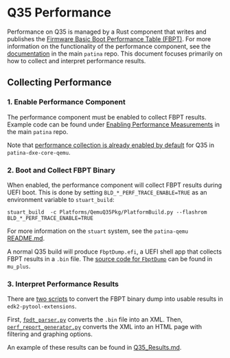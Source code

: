 # Q35 Performance

Performance on Q35 is managed by a Rust component that writes and publishes the
[Firmware Basic Boot Performance Table (FBPT)](https://uefi.org/specs/ACPI/6.5/05_ACPI_Software_Programming_Model.html#firmware-basic-boot-performance-table).
For more information on the functionality of the performance component, see the
[documentation](https://github.com/OpenDevicePartnership/patina/blob/main/docs/src/components/patina_performance.md)
in the main `patina` repo.
This document focuses primarily on how to collect and interpret performance results.

## Collecting Performance

### 1. Enable Performance Component

The performance component must be enabled to collect FBPT results. Example code can be found under
[Enabling Performance Measurements](https://github.com/OpenDevicePartnership/patina/blob/main/docs/src/components/patina_performance.md#enabling-performance-measurements)
in the main `patina` repo.

Note that
[performance collection is already enabled by default](https://github.com/OpenDevicePartnership/patina-dxe-core-qemu/blob/main/bin/q35_dxe_core.rs)
for Q35 in `patina-dxe-core-qemu`.

### 2. Boot and Collect FBPT Binary

When enabled, the performance component will collect FBPT results during UEFI boot.
This is done by setting `BLD_*_PERF_TRACE_ENABLE=TRUE` as an environment variable to `stuart_build`:

```
stuart_build  -c Platforms/QemuQ35Pkg/PlatformBuild.py --flashrom BLD_*_PERF_TRACE_ENABLE=TRUE
```

For more information on the `stuart` system, see the `patina-qemu` [README.md](https://github.com/OpenDevicePartnership/patina-qemu?tab=readme-ov-file#build-and-run).

A normal Q35 build will produce `FbptDump.efi`, a UEFI shell app that collects FBPT results in a `.bin` file.
The [source code for `FbptDump`](https://github.com/microsoft/mu_plus/tree/dev/202502/UefiTestingPkg/PerfTests/FbptDump)
can be found in `mu_plus`.

### 3. Interpret Performance Results

There are
[two scripts](https://github.com/tianocore/edk2-pytool-extensions/blob/master/edk2toolext/perf/fpdt_parser.py)
to convert the FBPT binary dump into usable results in `edk2-pytool-extensions`.

First, [`fpdt_parser.py`](https://github.com/tianocore/edk2-pytool-extensions/blob/master/edk2toolext/perf/fpdt_parser.py)
converts the `.bin` file into an XML.
Then, [`perf_report_generator.py`](https://github.com/tianocore/edk2-pytool-extensions/blob/master/edk2toolext/perf/perf_report_generator.py)
converts the XML into an HTML page with filtering and graphing options.

An example of these results can be found in [Q35_Results.md](Q35_Results.md).
